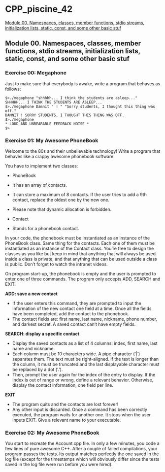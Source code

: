 # CPP_piscine_42

[Module 00. Namespaces, classes, member functions, stdio streams, initialization lists, static, const, and some other basic stuf](#Module00)

<a name="Module00"></a> 
## Module 00. Namespaces, classes, member functions, stdio streams, initialization lists, static, const, and some other basic stuf

### Exercise 00: Megaphone

Just to make sure that everybody is awake, write a program that behaves as follows:

```
$>./megaphone "shhhhh... I think the students are asleep..."
SHHHHH... I THINK THE STUDENTS ARE ASLEEP...
$>./megaphone Damnit " ! " "Sorry students, I thought this thing was off."
DAMNIT ! SORRY STUDENTS, I THOUGHT THIS THING WAS OFF.
$>./megaphone
* LOUD AND UNBEARABLE FEEDBACK NOISE *
$>
```

### Exercise 01: My Awesome PhoneBook

Welcome to the 80s and their unbelievable technology! Write a program that behaves
like a crappy awesome phonebook software.


You have to implement two classes:
* PhoneBook
* It has an array of contacts.
* It can store a maximum of 8 contacts. If the user tries to add a 9th contact,
replace the oldest one by the new one.

* Please note that dynamic allocation is forbidden.
* Contact
* Stands for a phonebook contact.

In your code, the phonebook must be instantiated as an instance of the PhoneBook
class. Same thing for the contacts. Each one of them must be instantiated as an instance
of the Contact class. You’re free to design the classes as you like but keep in mind that
anything that will always be used inside a class is private, and that anything that can be
used outside a class is public.
Don’t forget to watch the intranet videos.


On program start-up, the phonebook is empty and the user is prompted to enter one
of three commands. The program only accepts ADD, SEARCH and EXIT.

**ADD: save a new contact**

* If the user enters this command, they are prompted to input the information
of the new contact one field at a time. Once all the fields have been completed,
add the contact to the phonebook.
* The contact fields are: first name, last name, nickname, phone number, and
darkest secret. A saved contact can’t have empty fields.

**SEARCH: display a specific contact**
* Display the saved contacts as a list of 4 columns: index, first name, last
name and nickname.
* Each column must be 10 characters wide. A pipe character (’|’) separates
them. The text must be right-aligned. If the text is longer than the column,
it must be truncated and the last displayable character must be replaced by a
dot (’.’).
* Then, prompt the user again for the index of the entry to display. If the index
is out of range or wrong, define a relevant behavior. Otherwise, display the
contact information, one field per line.

**EXIT**
* The program quits and the contacts are lost forever!
* Any other input is discarded.
Once a command has been correctly executed, the program waits for another one. It
stops when the user inputs EXIT.
Give a relevant name to your executable.

### Exercise 02: My Awesome PhoneBook

You start to recreate the Account.cpp file. In only a few minutes, you code a few lines of pure awesome C++. After a couple of failed compilations, your program passes
the tests. Its output matches perfectly the one saved in the log file (except for the timestamps which will obviously differ since the tests saved in the log file were run before you were hired).